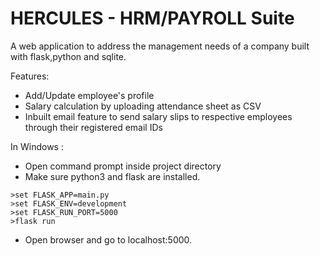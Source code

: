 # HERCULES - HRM/PAYROLL Suite
A web application to address the management needs of a company built with flask,python and sqlite.

Features:<br />
* Add/Update employee's profile<br />
* Salary calculation by uploading attendance sheet as CSV<br />
* Inbuilt email feature to send salary slips to respective employees through their registered email IDs<br />

In Windows : 
* Open command prompt inside project directory
* Make sure python3 and flask are installed.
```shell
>set FLASK_APP=main.py
>set FLASK_ENV=development
>set FLASK_RUN_PORT=5000
>flask run
```
* Open browser and go to localhost:5000.
